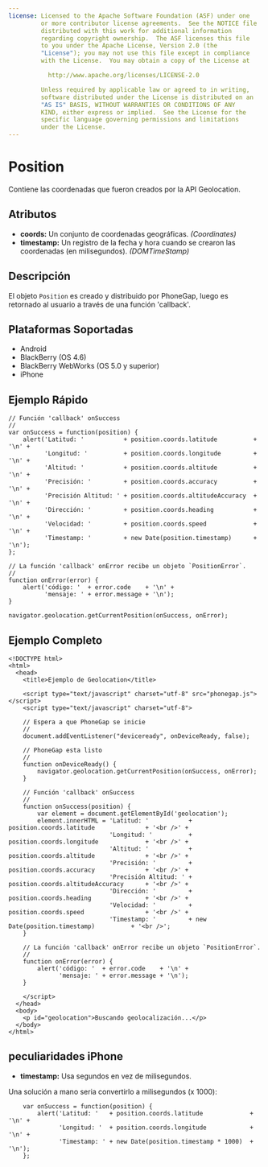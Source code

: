 ```yaml
---
license: Licensed to the Apache Software Foundation (ASF) under one
         or more contributor license agreements.  See the NOTICE file
         distributed with this work for additional information
         regarding copyright ownership.  The ASF licenses this file
         to you under the Apache License, Version 2.0 (the
         "License"); you may not use this file except in compliance
         with the License.  You may obtain a copy of the License at

           http://www.apache.org/licenses/LICENSE-2.0

         Unless required by applicable law or agreed to in writing,
         software distributed under the License is distributed on an
         "AS IS" BASIS, WITHOUT WARRANTIES OR CONDITIONS OF ANY
         KIND, either express or implied.  See the License for the
         specific language governing permissions and limitations
         under the License.
---
```


Position
========

Contiene las coordenadas que fueron creados por la API Geolocation.

Atributos
----------

- __coords:__ Un conjunto de coordenadas geográficas. _(Coordinates)_
- __timestamp:__ Un registro de la fecha y hora cuando se crearon las coordenadas (en milisegundos). _(DOMTimeStamp)_

Descripción
-----------

El objeto `Position` es creado y distribuido por PhoneGap, luego es retornado al usuario a través de una función 'callback'.

Plataformas Soportadas
----------------------

- Android
- BlackBerry (OS 4.6)
- BlackBerry WebWorks (OS 5.0 y superior)
- iPhone

Ejemplo Rápido
--------------

    // Función 'callback' onSuccess
    //
    var onSuccess = function(position) {
        alert('Latitud: '           + position.coords.latitude          + '\n' +
              'Longitud: '          + position.coords.longitude         + '\n' +
              'Altitud: '           + position.coords.altitude          + '\n' +
              'Precisión: '         + position.coords.accuracy          + '\n' +
              'Precisión Altitud: ' + position.coords.altitudeAccuracy  + '\n' +
              'Dirección: '         + position.coords.heading           + '\n' +
              'Velocidad: '         + position.coords.speed             + '\n' +
              'Timestamp: '         + new Date(position.timestamp)      + '\n');
    };

    // La función 'callback' onError recibe un objeto `PositionError`.
    //
    function onError(error) {
        alert('código: '  + error.code    + '\n' +
              'mensaje: ' + error.message + '\n');
    }

    navigator.geolocation.getCurrentPosition(onSuccess, onError);

Ejemplo Completo
----------------

    <!DOCTYPE html>
    <html>
      <head>
        <title>Ejemplo de Geolocation</title>

        <script type="text/javascript" charset="utf-8" src="phonegap.js"></script>
        <script type="text/javascript" charset="utf-8">

        // Espera a que PhoneGap se inicie
        //
        document.addEventListener("deviceready", onDeviceReady, false);

        // PhoneGap esta listo
        //
        function onDeviceReady() {
            navigator.geolocation.getCurrentPosition(onSuccess, onError);
        }
    
        // Función 'callback' onSuccess
        //
        function onSuccess(position) {
            var element = document.getElementById('geolocation');
            element.innerHTML = 'Latitud: '           + position.coords.latitude              + '<br />' +
                                'Longitud: '          + position.coords.longitude             + '<br />' +
                                'Altitud: '           + position.coords.altitude              + '<br />' +
                                'Precisión: '         + position.coords.accuracy              + '<br />' +
                                'Precisión Altitud: ' + position.coords.altitudeAccuracy      + '<br />' +
                                'Dirección: '         + position.coords.heading               + '<br />' +
                                'Velocidad: '         + position.coords.speed                 + '<br />' +
                                'Timestamp: '         + new Date(position.timestamp)          + '<br />';
        }
    
	    // La función 'callback' onError recibe un objeto `PositionError`.
	    //
	    function onError(error) {
	        alert('código: '  + error.code    + '\n' +
	              'mensaje: ' + error.message + '\n');
	    }

        </script>
      </head>
      <body>
        <p id="geolocation">Buscando geolocalización...</p>
      </body>
    </html>

peculiaridades iPhone
---------------------

- __timestamp:__ Usa segundos en vez de milisegundos.

Una solución a mano seria convertirlo a milisegundos (x 1000):

        var onSuccess = function(position) {
            alert('Latitud: '   + position.coords.latitude             + '\n' +
                  'Longitud: '  + position.coords.longitude            + '\n' +
                  'Timestamp: ' + new Date(position.timestamp * 1000)  + '\n');
        };
